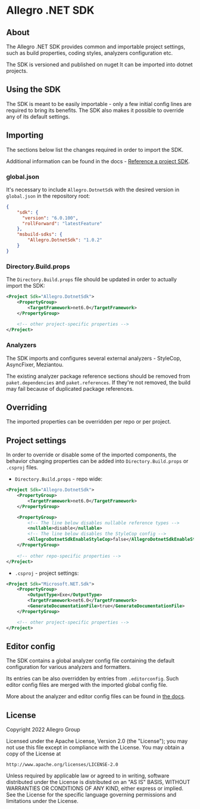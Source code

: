# Allegro .NET SDK

## About

The Allegro .NET SDK provides common and importable project settings, such as build properties, coding styles, analyzers configuration etc.

The SDK is versioned and published on nuget It can be imported into dotnet projects.

## Using the SDK

The SDK is meant to be easily importable - only a few initial config lines are required to bring its benefits. The SDK also makes it possible to override any of its default settings.

## Importing

The sections below list the changes required in order to import the SDK.

Additional information can be found in the docs - [Reference a project SDK](https://docs.microsoft.com/en-us/visualstudio/msbuild/how-to-use-project-sdk?view=vs-2022#reference-a-project-sdk).

### global.json

It's necessary to include `Allegro.DotnetSdk` with the desired version in `global.json` in the repository root:

```json
{
    "sdk": {
      "version": "6.0.100",
      "rollForward": "latestFeature"
    },
    "msbuild-sdks": {
        "Allegro.DotnetSdk": "1.0.2"
    }
}

```
### Directory.Build.props

The `Directory.Build.props` file should be updated in order to actually import the SDK:

```xml
<Project Sdk="Allegro.DotnetSdk">
    <PropertyGroup>
        <TargetFramework>net6.0</TargetFramework>
    </PropertyGroup>
    
    <!-- other project-specific properties -->
</Project>
```

### Analyzers

The SDK imports and configures several external analyzers - StyleCop, AsyncFixer, Meziantou.

The existing analyzer package reference sections should be removed from `paket.dependencies` and `paket.references`. If they're not removed, the build may fail because of duplicated package references.

## Overriding

The imported properties can be overridden per repo or per project.

## Project settings

In order to override or disable some of the imported components, the behavior changing properties can be added into `Directory.Build.props` or `.csproj` files.

* `Directory.Build.props` - repo wide:
```xml
<Project Sdk="Allegro.DotnetSdk">
    <PropertyGroup>
        <TargetFramework>net6.0</TargetFramework>
    </PropertyGroup>

    <PropertyGroup>
        <!-- The line below disables nullable reference types -->
        <nullable>disable</nullable>
        <!-- The line below disables the StyleCop config -->
        <AllegroDotnetSdkEnableStyleCop>false</AllegroDotnetSdkEnableStyleCop>
    </PropertyGroup>
    
    <!-- other repo-specific properties -->
</Project>
```

* `.csproj` - project settings:
```xml
<Project Sdk="Microsoft.NET.Sdk">
    <PropertyGroup>
        <OutputType>Exe</OutputType>
        <TargetFramework>net6.0</TargetFramework>
        <GenerateDocumentationFile>true</GenerateDocumentationFile>
    </PropertyGroup>

    <!-- other project-specific properties -->
</Project>
```

## Editor config

The SDK contains a global analyzer config file containing the default configuration for various analyzers and formatters.

Its entries can be also overridden by entries from `.editorconfig`. Such editor config files are merged with the imported global config file.

More about the analyzer and editor config files can be found in [the docs](https://docs.microsoft.com/en-us/dotnet/fundamentals/code-analysis/configuration-files).

## License
Copyright 2022 Allegro Group

Licensed under the Apache License, Version 2.0 (the "License"); you may not use this file except in compliance with the License. You may obtain a copy of the License at

```http://www.apache.org/licenses/LICENSE-2.0```

Unless required by applicable law or agreed to in writing, software distributed under the License is distributed on an "AS IS" BASIS, WITHOUT WARRANTIES OR CONDITIONS OF ANY KIND, either express or implied. See the License for the specific language governing permissions and limitations under the License.
